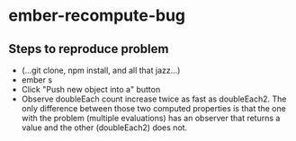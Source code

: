 # ember-recompute-bug

## Steps to reproduce problem

* (...git clone, npm install, and all that jazz...)
* ember s
* Click "Push new object into a" button
* Observe doubleEach count increase twice as fast as doubleEach2.
  The only difference between those two computed properties is that
  the one with the problem (multiple evaluations) has an observer that returns a value
  and the other (doubleEach2) does not.

